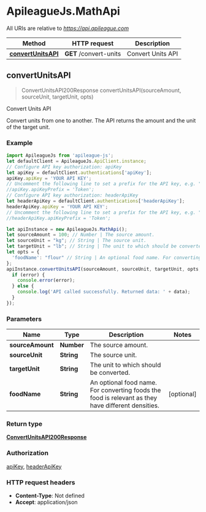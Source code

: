 # ApileagueJs.MathApi

All URIs are relative to *https://api.apileague.com*

Method | HTTP request | Description
------------- | ------------- | -------------
[**convertUnitsAPI**](MathApi.md#convertUnitsAPI) | **GET** /convert-units | Convert Units API



## convertUnitsAPI

> ConvertUnitsAPI200Response convertUnitsAPI(sourceAmount, sourceUnit, targetUnit, opts)

Convert Units API

Convert units from one to another. The API returns the amount and the unit of the target unit.

### Example

```javascript
import ApileagueJs from 'apileague-js';
let defaultClient = ApileagueJs.ApiClient.instance;
// Configure API key authorization: apiKey
let apiKey = defaultClient.authentications['apiKey'];
apiKey.apiKey = 'YOUR API KEY';
// Uncomment the following line to set a prefix for the API key, e.g. "Token" (defaults to null)
//apiKey.apiKeyPrefix = 'Token';
// Configure API key authorization: headerApiKey
let headerApiKey = defaultClient.authentications['headerApiKey'];
headerApiKey.apiKey = 'YOUR API KEY';
// Uncomment the following line to set a prefix for the API key, e.g. "Token" (defaults to null)
//headerApiKey.apiKeyPrefix = 'Token';

let apiInstance = new ApileagueJs.MathApi();
let sourceAmount = 100; // Number | The source amount.
let sourceUnit = "kg"; // String | The source unit.
let targetUnit = "lb"; // String | The unit to which should be converted.
let opts = {
  'foodName': "flour" // String | An optional food name. For converting foods the food is relevant as they have different densities.
};
apiInstance.convertUnitsAPI(sourceAmount, sourceUnit, targetUnit, opts, (error, data, response) => {
  if (error) {
    console.error(error);
  } else {
    console.log('API called successfully. Returned data: ' + data);
  }
});
```

### Parameters


Name | Type | Description  | Notes
------------- | ------------- | ------------- | -------------
 **sourceAmount** | **Number**| The source amount. | 
 **sourceUnit** | **String**| The source unit. | 
 **targetUnit** | **String**| The unit to which should be converted. | 
 **foodName** | **String**| An optional food name. For converting foods the food is relevant as they have different densities. | [optional] 

### Return type

[**ConvertUnitsAPI200Response**](ConvertUnitsAPI200Response.md)

### Authorization

[apiKey](../README.md#apiKey), [headerApiKey](../README.md#headerApiKey)

### HTTP request headers

- **Content-Type**: Not defined
- **Accept**: application/json

